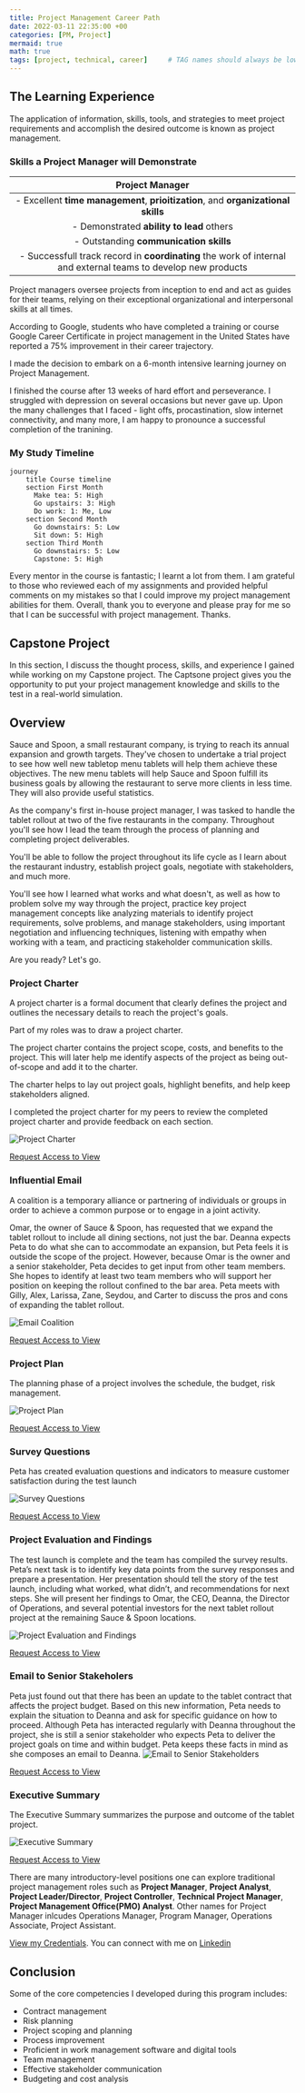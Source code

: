 ```yaml
---
title: Project Management Career Path
date: 2022-03-11 22:35:00 +00
categories: [PM, Project]
mermaid: true
math: true
tags: [project, technical, career]     # TAG names should always be lowercase
---
```


## The Learning Experience

The application of information, skills, tools, and strategies to meet project requirements and accomplish the desired outcome is known as project management.

### Skills a Project Manager will Demonstrate

| Project Manager                                                                                                |
|:--------------------------------------------------------------------------------------------------------------:|
| - Excellent **time management**, **prioitization**, and **organizational skills**                              |
| - Demonstrated **ability to lead** others                                                                      |
| - Outstanding **communication skills**                                                                         |
| - Successfull track record in **coordinating** the work of internal and external teams to develop new products |

Project managers oversee projects from inception to end and act as guides for their teams, relying on their exceptional organizational and interpersonal skills at all times.

According to Google, students who have completed a training or course Google Career Certificate in project management in the United States have reported a 75% improvement in their career trajectory.

I made the decision to embark on a 6-month intensive learning journey on Project Management.

I finished the course after 13 weeks of hard effort and perseverance. I struggled with depression on several occasions but never gave up. Upon the many challenges that I faced - light offs, procastination, slow internet connectivity, and many more, I am happy to pronounce a successful completion of the tranining.

### My Study Timeline

```mermaid
journey
    title Course timeline
    section First Month
      Make tea: 5: High
      Go upstairs: 3: High
      Do work: 1: Me, Low
    section Second Month
      Go downstairs: 5: Low
      Sit down: 5: High
    section Third Month
      Go downstairs: 5: Low
      Capstone: 5: High          
```

Every mentor in the course is fantastic; I learnt a lot from them. I am grateful to those who reviewed each of my assignments and provided helpful comments on my mistakes so that I could improve my project management abilities for them. Overall, thank you to everyone and please pray for me so that I can be successful with project management. Thanks.

## Capstone Project

In this section, I discuss the thought process, skills, and experience I gained while working on my Capstone project. The Captsone project gives you the opportunity to put your project management knowledge and skills to the test in a real-world simulation.

## Overview

Sauce and Spoon, a small restaurant company, is trying to reach its annual expansion and growth targets. They've chosen to undertake a trial project to see how well new tabletop menu tablets will help them achieve these objectives. The new menu tablets will help Sauce and Spoon fulfill its business goals by allowing the restaurant to serve more clients in less time. They will also provide useful statistics.

As the company's first in-house project manager, I was tasked to handle the tablet rollout at two of the five restaurants in the company. Throughout you'll see how I lead the team through the process of planning and completing project deliverables.

You'll be able to follow the project throughout its life cycle as I learn about the restaurant industry, establish project goals, negotiate with stakeholders, and much more.

You'll see how I learned what works and what doesn't, as well as how to problem solve my way through the project, practice key project management concepts like analyzing materials to identify project requirements, solve problems, and manage stakeholders, using important negotiation and influencing techniques, listening with empathy when working with a team, and practicing stakeholder communication skills.

Are you ready? Let's go.

### Project Charter

A project charter is a formal document that clearly defines the project and outlines the necessary details to reach the project's goals.

Part of my roles was to draw a project charter.

The project charter contains the project scope, costs, and benefits to the project. This will later help me identify aspects of the project as being out-of-scope and add it to the charter.

The charter helps to lay out project goals, highlight benefits, and help keep stakeholders aligned.

I completed the project charter for my peers to review the completed project charter and provide feedback on each section.

![Project Charter](/assets/img/project-charter.png)

[Request Access to View](https://docs.google.com/document/d/1r7pQvLhsMWIVXqDKd_7Ye9MHJtQTU60dGTweY3vKefk/edit?usp=sharing)

### Influential Email

A coalition is a temporary alliance or partnering of individuals or groups in order to achieve a common purpose or to engage in a joint activity.

Omar, the owner of Sauce & Spoon, has requested that we expand the tablet rollout to include all dining sections, not just the bar. Deanna expects Peta to do what she can to accommodate an expansion, but Peta feels it is outside the scope of the project. However, because Omar is the owner and a senior stakeholder, Peta decides to get input from other team members. She hopes to identify at least two team members who will support her position on keeping the rollout confined to the bar area. Peta meets with Gilly, Alex, Larissa, Zane, Seydou, and Carter to discuss the pros and cons of expanding the tablet rollout.

![Email Coalition](/assets/img/email-coalition.png)

[Request Access to View](https://docs.google.com/document/d/1do4buT-AdSQ7VLdgGDhRpA7Jb2pNVP6aU3hkdQkT5lQ/edit?usp=sharing)

### Project Plan

The planning phase of a project involves the schedule, the budget, risk management.

![Project Plan](/assets/img/project-plan.png)

[Request Access to View](https://docs.google.com/spreadsheets/d/1ah_RDH6w-i_x6dIoaOBxULTzNB8XjU7obxqiFu-uBhU/edit?usp=sharing&resourcekey=0-tt6gND6JhoxCJuPGMgb52w)

### Survey Questions

Peta has created evaluation questions and indicators to measure customer satisfaction during the test launch

![Survey Questions](/assets/img/survey-questions.png)

[Request Access to View](https://docs.google.com/spreadsheets/d/1ah_RDH6w-i_x6dIoaOBxULTzNB8XjU7obxqiFu-uBhU/edit?usp=sharing&resourcekey=0-tt6gND6JhoxCJuPGMgb52w)

### Project Evaluation and Findings

The test launch is complete and the team has compiled the survey results. Peta’s next task is to identify key data points from the survey responses and prepare a presentation. Her presentation should tell the story of the test launch, including what worked, what didn’t, and recommendations for next steps. She will present her findings to Omar, the CEO, Deanna, the Director of Operations, and several potential investors for the next tablet rollout project at the remaining Sauce & Spoon locations.

![Project Evaluation and Findings](/assets/img/evaluation-findings.png)

[Request Access to View](https://docs.google.com/presentation/d/1upWT9ggQZKE5Kad7LwMU5mhrLphjEO1AGIx3cgmgQnw/edit?usp=sharing)

### Email to Senior Stakeholers

Peta just found out that there has been an update to the tablet contract that affects the project budget. Based on this new information, Peta needs to explain the situation to Deanna and ask for specific guidance on how to proceed. Although Peta has interacted regularly with Deanna throughout the project, she is still a senior stakeholder who expects Peta to deliver the project goals on time and within budget. Peta keeps these facts in mind as she composes an email to Deanna.
![Email to Senior Stakeholders](/assets/img/email-to-senior-stakeholders.png)

[Request Access to View](https://docs.google.com/document/d/1_XNaeos3HQTbY4NHQ1fRErUbe_JiolKWGApTeSog54c/edit?usp=sharing)

### Executive Summary

The Executive Summary summarizes the purpose and outcome of the tablet project.

![Executive Summary](/assets/img/executive-summary.png)

[Request Access to View](https://docs.google.com/presentation/d/1Oh_4SQiFDjsuw6Tm_bPYZeYy68uisLwMcG0FFr6g2d0/edit?usp=sharing)

There are many introductory-level positions one can explore traditional project management roles such as **Project Manager**, **Project Analyst**, **Project Leader/Director**, **Project Controller**, **Technical Project Manager**, **Project Management Office(PMO) Analyst**. Other names for Project Manager inlcudes Operations Manager, Program Manager, Operations Associate, Project Assistant.

[View my Credentials](https://www.credly.com/badges/6234bb3c-c69c-436e-a0b1-d454f394cf07?source=linked_in_profile). You can connect with me on [Linkedin](https://www.linkedin.com/in/patrickbaffour/)

## Conclusion

Some of the core competencies I developed during this program includes:

- Contract management
- Risk planning
- Project scoping and planning
- Process improvement
- Proficient in work management software and digital tools
- Team management
- Effective stakeholder communication
- Budgeting and cost analysis